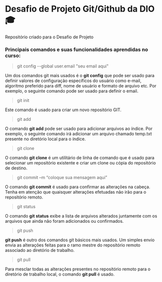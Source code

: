 # Desafio de Projeto Git/Github da DIO 🎓

Repositório criado para o Desafio de Projeto



### Principais comandos e suas funcionalidades aprendidas no curso:


>  git config --global user.email "seu email aqui"

Um dos comandos git mais usados é o **git config** que pode ser usado para definir valores de configuração específicos do usuário como e-mail, algoritmo preferido para diff, nome de usuário e formato de arquivo etc. Por exemplo, o seguinte comando pode ser usado para definir o email.


>  git init

Este comando é usado para criar um novo repositório GIT.


>  git add

O comando **git add** pode ser usado para adicionar arquivos ao índice. Por exemplo, o seguinte comando irá adicionar um arquivo chamado temp.txt presente no diretório local para o índice.


>  git clone

O comando __git clone__ é um utilitário de linha de comando que é usado para selecionar um repositório existente e criar um clone ou cópia do repositório de destino.


>  git commit –m “coloque sua mensagem aqui”

O comando **git commit** é usado para confirmar as alterações na cabeça. Tenha em atenção que quaisquer alterações efetuadas não irão para o repositório remoto.


>  git status

O comando **git status** exibe a lista de arquivos alterados juntamente com os arquivos que ainda não foram adicionados ou confirmados.


>  git push

**git push** é outro dos comandos git básicos mais usados. Um simples envio envia as alterações feitas para o ramo mestre do repositório remoto associado ao diretório de trabalho.


>  git pull

Para mesclar todas as alterações presentes no repositório remoto para o diretório de trabalho local, o comando __git pull__ é usado. 
